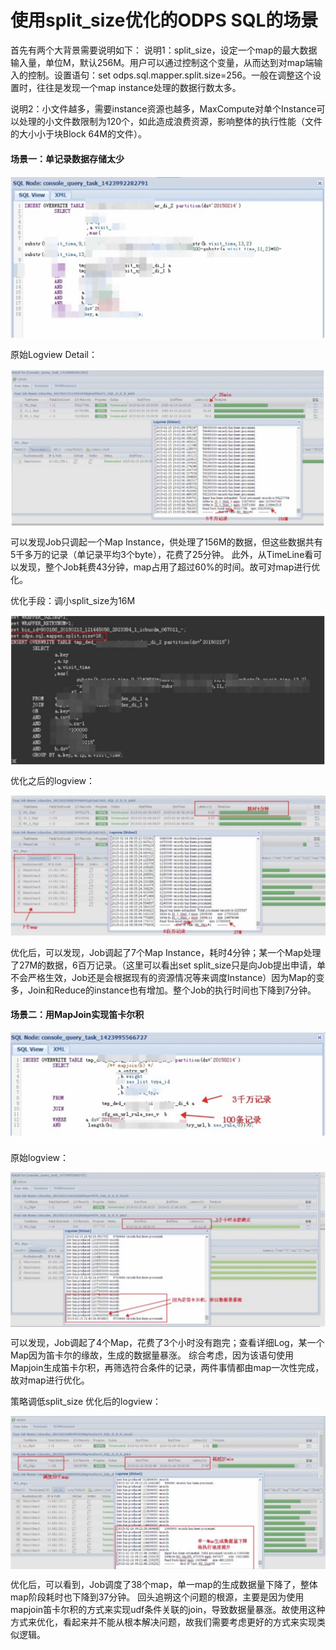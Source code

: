 # 使用split_size优化的ODPS SQL的场景
首先有两个大背景需要说明如下：
说明1：split_size，设定一个map的最大数据输入量，单位M，默认256M。用户可以通过控制这个变量，从而达到对map端输入的控制。设置语句：set odps.sql.mapper.split.size=256。一般在调整这个设置时，往往是发现一个map instance处理的数据行数太多。

说明2：小文件越多，需要instance资源也越多，MaxCompute对单个Instance可以处理的小文件数限制为120个，如此造成浪费资源，影响整体的执行性能（文件的大小小于块Block 64M的文件）。


<h4>场景一：单记录数据存储太少</h4>
<div style="text-align:center" align="center">
<img src="/images/使用split_size优化的ODPS SQL的场景1.png" align="center" />
</div>

原始Logview Detail：

<div style="text-align:center" align="center">
<img src="/images/使用split_size优化的ODPS SQL的场景2.png" align="center" />
</div>

可以发现Job只调起一个Map Instance，供处理了156M的数据，但这些数据共有5千多万的记录（单记录平均3个byte），花费了25分钟。
此外，从TimeLine看可以发现，整个Job耗费43分钟，map占用了超过60%的时间。故可对map进行优化。

优化手段：调小split_size为16M

<div style="text-align:center" align="center">
<img src="/images/使用split_size优化的ODPS SQL的场景3.png" align="center" />
</div>

优化之后的logview：

<div style="text-align:center" align="center">
<img src="/images/使用split_size优化的ODPS SQL的场景4.png" align="center" />
</div>

优化后，可以发现，Job调起了7个Map Instance，耗时4分钟；某一个Map处理了27M的数据，6百万记录。（这里可以看出set split_size只是向Job提出申请，单不会严格生效，Job还是会根据现有的资源情况等来调度Instance）因为Map的变多，Join和Reduce的instance也有增加。整个Job的执行时间也下降到7分钟。


<h4>场景二：用MapJoin实现笛卡尔积</h4>
<div style="text-align:center" align="center">
<img src="/images/使用split_size优化的ODPS SQL的场景5.png" align="center" />
</div>

原始logview：

<div style="text-align:center" align="center">
<img src="/images/使用split_size优化的ODPS SQL的场景6.png" align="center" />
</div>

可以发现，Job调起了4个Map，花费了3个小时没有跑完；查看详细Log，某一个Map因为笛卡尔的缘故，生成的数据量暴涨。
综合考虑，因为该语句使用Mapjoin生成笛卡尔积，再筛选符合条件的记录，两件事情都由map一次性完成，故对map进行优化。

策略调低split_size
优化后的logview：

<div style="text-align:center" align="center">
<img src="/images/使用split_size优化的ODPS SQL的场景7.png" align="center" />
</div>

优化后，可以看到，Job调度了38个map，单一map的生成数据量下降了，整体map阶段耗时也下降到37分钟。
回头追朔这个问题的根源，主要是因为使用mapjoin笛卡尔积的方式来实现udf条件关联的join，导致数据量暴涨。故使用这种方式来优化，看起来并不能从根本解决问题，故我们需要考虑更好的方式来实现类似逻辑。

